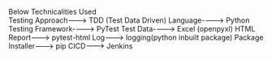 Below Technicalities Used  
Testing Approach---> TDD (Test Data Driven)
Language----> Python
Testing Framework----> PyTest
Test Data----> Excel (openpyxl)
HTML Report---> pytest-html
Log---> logging(python inbuilt package)
Package Installer---> pip
CICD---> Jenkins


